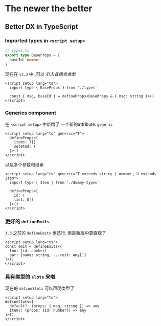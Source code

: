 # The newer the better



## Better DX in TypeScript



### Imported types in `<script setup>`



```typescript
// types.ts
export type BaseProps = {
  baseId: number
}
```



现在在 `v3.3` 中 ,可以 *引入且组合类型*

```vue
<script setup lang="ts">
  import type { BaseProps } from './types'
  
  const { msg, baseId } = defineProps<BaseProps & { msg: string }>()
</script>
```



### Generics component

在 `<script setup>` 中新增了 一个新的attribute: `generic`



```vue
<script setup lang="ts" generic="T">
  defineProps<{
    items: T[]
    seleted: T
  }>()
</script>
```



以及多个参数和继承



```vue
<script setup lang="ts" generic="T extends string | number, U extends Item">
  import type { Item } from './dummy-types'
  
  defineProps<{
    id: T
    list: U[]
  }>()
</script>
```



### 更好的 `defineEmits`

`3.3` 之前的 `defineEmits` 也还行, 但是新版中更直观了



```vue
<script setup lang="ts">
const emit = defineEmits<{
  foo: [id: number]
  bar: [name: string, ...rest: any[]]
}>()
</script>
```





### 具有类型的 `slots` 来啦



现在的 `defineSlots` 可以声明类型了



```vue
<script setup lang="ts">
defineSlots<{
  default?: (props: { msg: string }) => any
  item?: (props: {id: number}) => any
}>()
</script>
```

